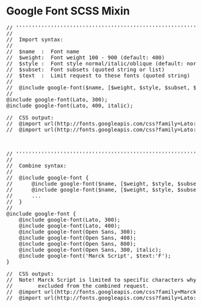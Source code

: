 Google Font SCSS Mixin
==========


<pre>
// '''''''''''''''''''''''''''''''''''''''''''''''''''''''''''''''''''''''''''''''''
//        
//  Import syntax:
//        
//  $name  :  Font name
//  $weight:  Font weight 100 - 900 (default: 400)       
//  $style :  Font style normal/italic/oblique (default: normal)               
//  $subset:  Font subsets (quoted string or list)       
//  $text  :  Limit request to these fonts (quoted string)        
//        
//  @include google-font($name, [$weight, $style, $subset, $text]);
//         
@include google-font(Lato, 300);
@include google-font(Lato, 400, italic);        

//  CSS output:
//  @import url(http://fonts.googleapis.com/css?family=Lato:300);
//  @import url(http://fonts.googleapis.com/css?family=Lato:400italic);        
        
        
        
// '''''''''''''''''''''''''''''''''''''''''''''''''''''''''''''''''''''''''''''''''
//        
//  Combine syntax:   
//        
//  @include google-font {
//      @include google-font($name, [$weight, $style, $subset, $text]);
//      @include google-font($name, [$weight, $style, $subset, $text]);
//      ...
//  } 
//         
@include google-font {
    @include google-font(Lato, 300);
    @include google-font(Lato, 400);    
    @include google-font(Open Sans, 300);
    @include google-font(Open Sans, 400);
    @include google-font(Open Sans, 800);        
    @include google-font(Open Sans, 300, italic);
    @include google-font('Marck Script', $text:'F');        
}
        
//  CSS output:
//  Note! Marck Script is limited to specific characters why it is  
//        excluded from the combined request.          
//  @import url(http://fonts.googleapis.com/css?family=Marck+Script:400&text=F);
//  @import url(http://fonts.googleapis.com/css?family=Lato:300,400|Open+Sans:300,400,800,300italic);
</pre>
